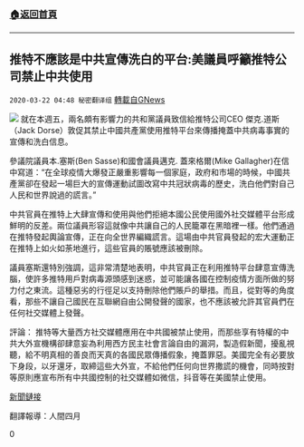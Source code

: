 ###  [:house:返回首頁](https://github.com/ourhimalayas/txt)
---

## 推特不應該是中共宣傳洗白的平台:美議員呼籲推特公司禁止中共使用
`2020-03-22 04:48 秘密翻译组` [轉載自GNews](https://gnews.org/zh-hant/148550/)

![](https://s3-ap-northeast-1.amazonaws.com/news.guo.offload.media/wp-content/uploads/2020/03/22044932/5C38848E-D7A4-46BB-A3BE-297801372739.jpeg)
就在本週五，兩名頗有影響力的共和黨議員致信給推特公司CEO 傑克.道斯（Jack Dorse）敦促其禁止中國共產黨使用推特平台來傳播掩蓋中共病毒事實的宣傳和洗白信息。

參議院議員本.塞斯(Ben Sasse)和國會議員邁克. 蓋來格爾(Mike Gallagher)在信中寫道：“在全球疫情大爆發正嚴重影響每一個家庭，政府和市場的時候，中國共產黨卻在發起一場巨大的宣傳運動試圖改寫中共冠狀病毒的歷史，洗白他們對自己人民和世界說過的謊言。”

中共官員在推特上大肆宣傳和使用與他們拒絕本國公民使用國外社交媒體平台形成鮮明的反差。兩位議員形容這就像中共讓自己的人民籠罩在黑暗裡一樣。他們通過在推特發起輿論宣傳，正在向全世界編織謊言。這場由中共官員發起的宏大運動正在推特上如火如荼地進行，這些官員的賬號應該被刪除。

議員塞斯還特別強調，這非常清楚地表明，中共官員正在利用推特平台肆意宣傳洗腦，使許多推特用戶對病毒源頭感到迷惑，並可能讓各國在控制疫情方面所做的努力付之東流。這種惡劣的行徑足以支持刪除他們賬戶的舉措。而且，從對等的角度看，那些不讓自己國民在互聯網自由公開發聲的國家，也不應該被允許其官員們在任何社交媒體上發聲。

評論： 推特等大量西方社交媒體應用在中共國被禁止使用，而那些享有特權的中共大外宣機構卻肆意妄為利用西方民主社會言論自由的漏洞，製造假新聞，擾亂視聽，給不明真相的善良而天真的各國民眾傳播假象，掩蓋罪惡。美國完全有必要放下身段，以牙還牙，取締這些大外宣，不給他們任何向世界撒謊的機會，同時按對等原則應宣布所有中共國控制的社交媒體如微信，抖音等在美國禁止使用。

[新聞鏈接](https://www.thehindu.com/news/international/us-senators-urge-twitter-to-ban-chinese-communist-party-from-platform/article31125568.ece)

翻譯報導：人間四月

0
